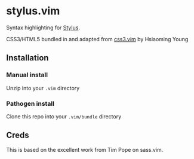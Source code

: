 # stylus.vim
Syntax highlighting for [Stylus](http://learnboost.github.com/stylus/).

CSS3/HTML5 bundled in and adapted from [css3.vim](http://www.vim.org/scripts/script.php?script_id=3042) by Hsiaoming Young

## Installation

### Manual install
Unzip into your `.vim` directory

### Pathogen install
Clone this repo into your `.vim/bundle` directory

## Creds
This is based on the excellent work from Tim Pope on sass.vim.
